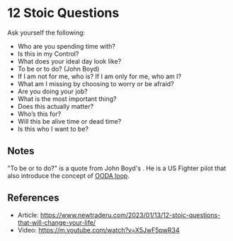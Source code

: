# 12 Stoic Questions

Ask yourself the following:
* Who are you spending time with?
* Is this in my Control?
* What does your ideal day look like?
* To be or to do? (John Boyd)
* If I am not for me, who is? If I am only for me, who am I?
* What am I missing by choosing to worry or be afraid?
* Are you doing your job?
* What is the most important thing?
* Does this actually matter?
* Who’s this for?
* Will this be alive time or dead time?
* Is this who I want to be?

## Notes
"To be or to do?" is a quote from John Boyd's . He is a US Fighter pilot that also introduce the concept of [OODA loop](https://en.wikipedia.org/wiki/OODA_loop).

## References
* Article: https://www.newtraderu.com/2023/01/13/12-stoic-questions-that-will-change-your-life/
* Video: https://m.youtube.com/watch?v=X5JwF5pwR34
